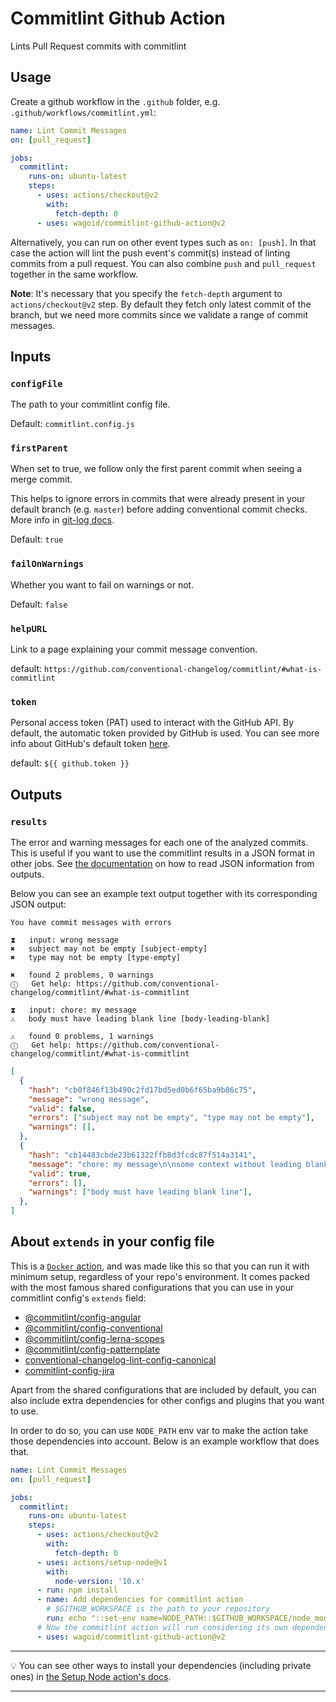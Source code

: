 # Commitlint Github Action

Lints Pull Request commits with commitlint

## Usage

Create a github workflow in the `.github` folder, e.g. `.github/workflows/commitlint.yml`:

```yaml
name: Lint Commit Messages
on: [pull_request]

jobs:
  commitlint:
    runs-on: ubuntu-latest
    steps:
      - uses: actions/checkout@v2
        with:
          fetch-depth: 0
      - uses: wagoid/commitlint-github-action@v2
```

Alternatively, you can run on other event types such as `on: [push]`. In that case the action will lint the push event's commit(s) instead of linting commits from a pull request. You can also combine `push` and `pull_request` together in the same workflow.

**Note**: It's necessary that you specify the `fetch-depth` argument to `actions/checkout@v2` step. By default they fetch only latest commit of the branch, but we need more commits since we validate a range of commit messages.

## Inputs

### `configFile`

The path to your commitlint config file.

Default: `commitlint.config.js`

### `firstParent`

When set to true, we follow only the first parent commit when seeing a merge commit.

This helps to ignore errors in commits that were already present in your default branch (e.g. `master`) before adding conventional commit checks. More info in [git-log docs](https://git-scm.com/docs/git-log#Documentation/git-log.txt---first-parent).

Default: `true`

### `failOnWarnings`

Whether you want to fail on warnings or not.

Default: `false`

### `helpURL`

Link to a page explaining your commit message convention.

default: `https://github.com/conventional-changelog/commitlint/#what-is-commitlint`

### `token`

Personal access token (PAT) used to interact with the GitHub API.
By default, the automatic token provided by GitHub is used.
You can see more info about GitHub's default token [here](https://docs.github.com/en/actions/configuring-and-managing-workflows/authenticating-with-the-github_token).

default: `${{ github.token }}`

## Outputs

### `results`

The error and warning messages for each one of the analyzed commits. This is useful if you want to use the commitlint results in a JSON format in other jobs. See [the documentation](https://docs.github.com/en/actions/reference/context-and-expression-syntax-for-github-actions#fromjson) on how to read JSON information from outputs.

Below you can see an example text output together with its corresponding JSON output:

```
You have commit messages with errors

⧗   input: wrong message
✖   subject may not be empty [subject-empty]
✖   type may not be empty [type-empty]

✖   found 2 problems, 0 warnings
ⓘ   Get help: https://github.com/conventional-changelog/commitlint/#what-is-commitlint

⧗   input: chore: my message
⚠   body must have leading blank line [body-leading-blank]

⚠   found 0 problems, 1 warnings
ⓘ   Get help: https://github.com/conventional-changelog/commitlint/#what-is-commitlint
```

```JSON
[
  {
    "hash": "cb0f846f13b490c2fd17bd5ed0b6f65ba9b86c75",
    "message": "wrong message",
    "valid": false,
    "errors": ["subject may not be empty", "type may not be empty"],
    "warnings": [],
  },
  {
    "hash": "cb14483cbde23b61322ffb8d3fcdc87f514a3141",
    "message": "chore: my message\n\nsome context without leading blank line",
    "valid": true,
    "errors": [],
    "warnings": ["body must have leading blank line"],
  },
]
```

## About `extends` in your config file

This is a [`Docker` action](https://github.com/actions/toolkit/blob/e2adf403d6d14a9ca7474976ccaca20f72ff8209/docs/action-types.md#why-would-i-choose-a-docker-action), and was made like this so that you can run it with minimum setup, regardless of your repo's environment. It comes packed with the most famous shared configurations that you can use in your commitlint config's `extends` field:

- [@commitlint/config-angular](https://github.com/conventional-changelog/commitlint/tree/master/%40commitlint/config-angular)
- [@commitlint/config-conventional](https://github.com/conventional-changelog/commitlint/tree/master/%40commitlint/config-conventional)
- [@commitlint/config-lerna-scopes](https://github.com/conventional-changelog/commitlint/tree/master/%40commitlint/config-lerna-scopes)
- [@commitlint/config-patternplate](https://github.com/conventional-changelog/commitlint/tree/master/%40commitlint/config-patternplate)
- [conventional-changelog-lint-config-canonical](https://github.com/gajus/conventional-changelog-lint-config-canonical)
- [commitlint-config-jira](https://github.com/Gherciu/commitlint-jira)

Apart from the shared configurations that are included by default, you can also include extra dependencies for other configs and plugins that you want to use.

In order to do so, you can use `NODE_PATH` env var to make the action take those dependencies into account. Below is an example workflow that does that.

```yaml
name: Lint Commit Messages
on: [pull_request]

jobs:
  commitlint:
    runs-on: ubuntu-latest
    steps:
      - uses: actions/checkout@v2
        with:
          fetch-depth: 0
      - uses: actions/setup-node@v1
        with:
          node-version: '10.x'
      - run: npm install
      - name: Add dependencies for commitlint action
        # $GITHUB_WORKSPACE is the path to your repository
        run: echo "::set-env name=NODE_PATH::$GITHUB_WORKSPACE/node_modules"
      # Now the commitlint action will run considering its own dependencies and yours as well 🚀
      - uses: wagoid/commitlint-github-action@v2
```

---

💡 You can see other ways to install your dependencies (including private ones) in [the Setup Node action's docs](https://github.com/actions/setup-node).

---
